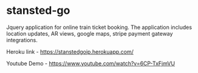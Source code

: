 # stansted-go
Jquery application for online train ticket booking. The application includes location updates, AR views, google maps, stripe payment gateway integrations.

Heroku link - https://stanstedgoip.herokuapp.com/

Youtube Demo - https://www.youtube.com/watch?v=6CP-TxFjmVU
